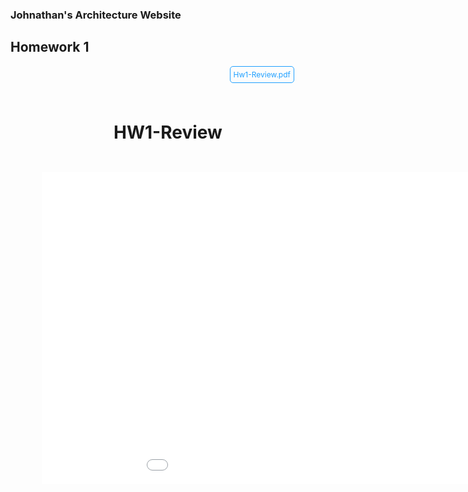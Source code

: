 ### Johnathan's Architecture Website

## Homework 1
[Hw1-Review.pdf](http://historybuffjb.github.io/ArchWebsite/HW1-Review.pdf)
<!doctype html>
<html>
<head>
  <title>liyunzh</title>
  <style>
    .box{
      text-align: center;
      padding: 50px;
    }
    .box2{
      text-align: center;
      width: 1024px;
      margin: 0 auto
    }
    a{
      font-size: 12px;
      padding: 5px;
      text-decoration: none;
      float: right;
      margin-right: 50px;
      color: #20a0ff;
      border-radius: 5px;
      border: 1px solid #20a0ff
    }
    a:hover{
      cursor: pointer;
      background: #20a0ff;
      color: #fff
    }
  </style>
</head>
<body>
  <div class="box">
    <h1>HW1-Review</h1>
    <div class="box2">
      <a href="HW1-Review.pdf">HM1-Download</a>
      <embed src="HW1-Review.pdf" width="1024" height="500">
    </div>
        </div>
</body>
</html>
<!--
```markdown
Syntax highlighted code block

# Header 1
## Header 2
### Header 3

- Bulleted
- List

1. Numbered
2. List

**Bold** and _Italic_ and `Code` text

[Link](url) and ![Image](src)
``` -->
